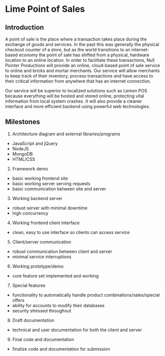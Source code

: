 Lime Point of Sales
===================

Introduction
------------

A point of sale is the place where a transaction takes place during the exchange of goods and services.  In the past this was generally the physical checkout counter of a store, but as the world transitions to an internet-based economy the point of sale has shifted from a physical, hardware location to an online location.  In order to facilitate these transactions, Null Pointer Productions will provide an online, cloud-based point of sale service to online and bricks and mortar merchants.  Our service will allow merchants to keep track of their inventory, process transactions and have access to their critical information from anywhere that has an internet connection.

Our service will be superior to localized solutions such as Lemon POS because everything will be hosted and stored online, protecting vital information from local system crashes.  It will also provide a cleaner interface and more efficient backend using powerful web technologies.

Milestones
----------

1. Architecture diagram and external libraries/programs
  * JavaScript and jQuery
  * NodeJS
  * MongoDB
  * HTML/CSS
2. Framework demo
  * basic working frontend site
  * basic working server serving requests
  * basic communication between site and server
3. Working backend server
  * robust server with minimal downtime
  * high concurrency
4. Working frontend client interface
  * clean, easy to use interface so clients can access service
5. Client/server communication
  * robust communication between client and server
  * minimal service interruptions
6. Working prototype/demo
  * core feature set implemented and working
7. Special features
  * functionality to automatically handle product combinations/sales/special offers
  * ability for accounts to modify their databases
  * security stressed throughout
8. Draft documentation
  * technical and user documentation for both the client and server
9. Final code and documentation
  * finalize code and documentation for submission
